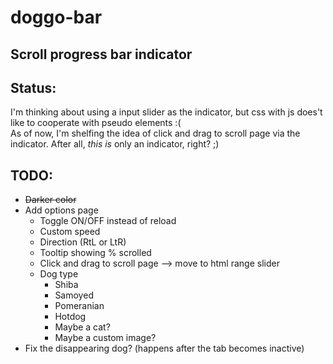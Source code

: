 # doggo-bar
Scroll progress bar indicator
---

## Status:
I'm thinking about using a input slider as the indicator, but css with js does't like to cooperate with pseudo elements  :(  
As of now, I'm shelfing the idea of click and drag to scroll page via the indicator. After all, *this is* only an indicator, right? ;)

## TODO:

* ~~Darker color~~
* Add options page
  * Toggle ON/OFF instead of reload
  * Custom speed
  * Direction (RtL or LtR)
  * Tooltip showing % scrolled
  * Click and drag to scroll page --> move to html range slider
  * Dog type
    * Shiba
    * Samoyed
    * Pomeranian
    * Hotdog
    * Maybe a cat?
    * Maybe a custom image?
* Fix the disappearing dog? (happens after the tab becomes inactive)
